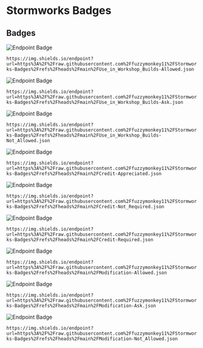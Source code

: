 # Stormworks Badges

## Badges

![Endpoint Badge](https://img.shields.io/endpoint?url=https%3A%2F%2Fraw.githubusercontent.com%2Ffuzzymonkey11%2FStormworks-Badges%2Frefs%2Fheads%2Fmain%2FUse_in_Workshop_Builds-Allowed.json)

`https://img.shields.io/endpoint?url=https%3A%2F%2Fraw.githubusercontent.com%2Ffuzzymonkey11%2FStormworks-Badges%2Frefs%2Fheads%2Fmain%2FUse_in_Workshop_Builds-Allowed.json`

![Endpoint Badge](https://img.shields.io/endpoint?url=https%3A%2F%2Fraw.githubusercontent.com%2Ffuzzymonkey11%2FStormworks-Badges%2Frefs%2Fheads%2Fmain%2FUse_in_Workshop_Builds-Ask.json)

`https://img.shields.io/endpoint?url=https%3A%2F%2Fraw.githubusercontent.com%2Ffuzzymonkey11%2FStormworks-Badges%2Frefs%2Fheads%2Fmain%2FUse_in_Workshop_Builds-Ask.json`

![Endpoint Badge](https://img.shields.io/endpoint?url=https%3A%2F%2Fraw.githubusercontent.com%2Ffuzzymonkey11%2FStormworks-Badges%2Frefs%2Fheads%2Fmain%2FUse_in_Workshop_Builds-Not_Allowed.json)

`https://img.shields.io/endpoint?url=https%3A%2F%2Fraw.githubusercontent.com%2Ffuzzymonkey11%2FStormworks-Badges%2Frefs%2Fheads%2Fmain%2FUse_in_Workshop_Builds-Not_Allowed.json`

![Endpoint Badge](https://img.shields.io/endpoint?url=https%3A%2F%2Fraw.githubusercontent.com%2Ffuzzymonkey11%2FStormworks-Badges%2Frefs%2Fheads%2Fmain%2FCredit-Appreciated.json)

`https://img.shields.io/endpoint?url=https%3A%2F%2Fraw.githubusercontent.com%2Ffuzzymonkey11%2FStormworks-Badges%2Frefs%2Fheads%2Fmain%2FCredit-Appreciated.json`

![Endpoint Badge](https://img.shields.io/endpoint?url=https%3A%2F%2Fraw.githubusercontent.com%2Ffuzzymonkey11%2FStormworks-Badges%2Frefs%2Fheads%2Fmain%2FCredit-Not_Required.json)

`https://img.shields.io/endpoint?url=https%3A%2F%2Fraw.githubusercontent.com%2Ffuzzymonkey11%2FStormworks-Badges%2Frefs%2Fheads%2Fmain%2FCredit-Not_Required.json`

![Endpoint Badge](https://img.shields.io/endpoint?url=https%3A%2F%2Fraw.githubusercontent.com%2Ffuzzymonkey11%2FStormworks-Badges%2Frefs%2Fheads%2Fmain%2FCredit-Required.json)

`https://img.shields.io/endpoint?url=https%3A%2F%2Fraw.githubusercontent.com%2Ffuzzymonkey11%2FStormworks-Badges%2Frefs%2Fheads%2Fmain%2FCredit-Required.json`

![Endpoint Badge](https://img.shields.io/endpoint?url=https%3A%2F%2Fraw.githubusercontent.com%2Ffuzzymonkey11%2FStormworks-Badges%2Frefs%2Fheads%2Fmain%2FModification-Allowed.json)

`https://img.shields.io/endpoint?url=https%3A%2F%2Fraw.githubusercontent.com%2Ffuzzymonkey11%2FStormworks-Badges%2Frefs%2Fheads%2Fmain%2FModification-Allowed.json`

![Endpoint Badge](https://img.shields.io/endpoint?url=https%3A%2F%2Fraw.githubusercontent.com%2Ffuzzymonkey11%2FStormworks-Badges%2Frefs%2Fheads%2Fmain%2FModification-Ask.json)

`https://img.shields.io/endpoint?url=https%3A%2F%2Fraw.githubusercontent.com%2Ffuzzymonkey11%2FStormworks-Badges%2Frefs%2Fheads%2Fmain%2FModification-Ask.json`

![Endpoint Badge](https://img.shields.io/endpoint?url=https%3A%2F%2Fraw.githubusercontent.com%2Ffuzzymonkey11%2FStormworks-Badges%2Frefs%2Fheads%2Fmain%2FModification-Not_Allowed.json)

`https://img.shields.io/endpoint?url=https%3A%2F%2Fraw.githubusercontent.com%2Ffuzzymonkey11%2FStormworks-Badges%2Frefs%2Fheads%2Fmain%2FModification-Not_Allowed.json`
